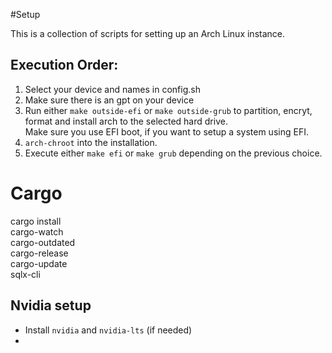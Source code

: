 #Setup

This is a collection of scripts for setting up an Arch Linux instance.

## Execution Order:

1. Select your device and names in config.sh  
2. Make sure there is an gpt on your device  
3. Run either `make outside-efi` or `make outside-grub` to partition, encryt, format and install arch to the selected hard drive.  
    Make sure you use EFI boot, if you want to setup a system using EFI.  
4. `arch-chroot` into the installation.
5. Execute either `make efi` or `make grub` depending on the previous choice.

# Cargo 
cargo install \
    cargo-watch \
    cargo-outdated \
    cargo-release \
    cargo-update \
    sqlx-cli


## Nvidia setup

- Install `nvidia` and `nvidia-lts` (if needed)
- 
